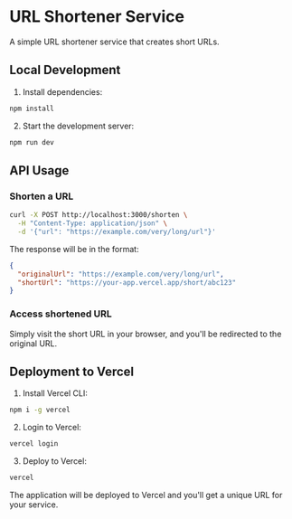 # URL Shortener Service

A simple URL shortener service that creates short URLs.

## Local Development

1. Install dependencies:
```bash
npm install
```

2. Start the development server:
```bash
npm run dev
```

## API Usage

### Shorten a URL
```bash
curl -X POST http://localhost:3000/shorten \
  -H "Content-Type: application/json" \
  -d '{"url": "https://example.com/very/long/url"}'
```

The response will be in the format:
```json
{
  "originalUrl": "https://example.com/very/long/url",
  "shortUrl": "https://your-app.vercel.app/short/abc123"
}
```

### Access shortened URL
Simply visit the short URL in your browser, and you'll be redirected to the original URL.

## Deployment to Vercel

1. Install Vercel CLI:
```bash
npm i -g vercel
```

2. Login to Vercel:
```bash
vercel login
```

3. Deploy to Vercel:
```bash
vercel
```

The application will be deployed to Vercel and you'll get a unique URL for your service.
